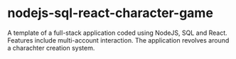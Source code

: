 # nodejs-sql-react-character-game
A template of a full-stack application coded using NodeJS, SQL and React. Features include multi-account interaction. The application revolves around a charachter creation system.
